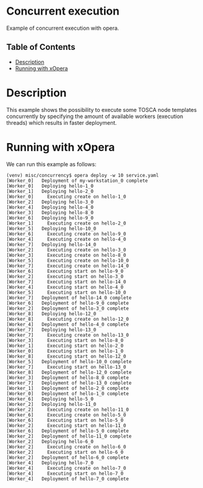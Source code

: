 # Concurrent execution
Example of concurrent execution with opera. 

## Table of Contents
  - [Description](#description)
  - [Running with xOpera](#running-with-xopera)

# Description
This example shows the possibility to execute some TOSCA node templates concurrently by specifying the amount of
available workers (execution threads) which results in faster deployment.

# Running with xOpera
We can run this example as follows:

```console
(venv) misc/concurrency$ opera deploy -w 10 service.yaml
[Worker_0]   Deployment of my-workstation_0 complete
[Worker_0]   Deploying hello-1_0
[Worker_1]   Deploying hello-2_0
[Worker_0]     Executing create on hello-1_0
[Worker_2]   Deploying hello-3_0
[Worker_4]   Deploying hello-4_0
[Worker_3]   Deploying hello-8_0
[Worker_6]   Deploying hello-9_0
[Worker_1]     Executing create on hello-2_0
[Worker_5]   Deploying hello-10_0
[Worker_6]     Executing create on hello-9_0
[Worker_4]     Executing create on hello-4_0
[Worker_7]   Deploying hello-14_0
[Worker_2]     Executing create on hello-3_0
[Worker_3]     Executing create on hello-8_0
[Worker_5]     Executing create on hello-10_0
[Worker_7]     Executing create on hello-14_0
[Worker_6]     Executing start on hello-9_0
[Worker_2]     Executing start on hello-3_0
[Worker_7]     Executing start on hello-14_0
[Worker_4]     Executing start on hello-4_0
[Worker_5]     Executing start on hello-10_0
[Worker_7]   Deployment of hello-14_0 complete
[Worker_6]   Deployment of hello-9_0 complete
[Worker_2]   Deployment of hello-3_0 complete
[Worker_8]   Deploying hello-12_0
[Worker_8]     Executing create on hello-12_0
[Worker_4]   Deployment of hello-4_0 complete
[Worker_7]   Deploying hello-13_0
[Worker_7]     Executing create on hello-13_0
[Worker_3]     Executing start on hello-8_0
[Worker_1]     Executing start on hello-2_0
[Worker_0]     Executing start on hello-1_0
[Worker_8]     Executing start on hello-12_0
[Worker_5]   Deployment of hello-10_0 complete
[Worker_7]     Executing start on hello-13_0
[Worker_8]   Deployment of hello-12_0 complete
[Worker_3]   Deployment of hello-8_0 complete
[Worker_7]   Deployment of hello-13_0 complete
[Worker_1]   Deployment of hello-2_0 complete
[Worker_0]   Deployment of hello-1_0 complete
[Worker_6]   Deploying hello-5_0
[Worker_2]   Deploying hello-11_0
[Worker_2]     Executing create on hello-11_0
[Worker_6]     Executing create on hello-5_0
[Worker_6]     Executing start on hello-5_0
[Worker_2]     Executing start on hello-11_0
[Worker_6]   Deployment of hello-5_0 complete
[Worker_2]   Deployment of hello-11_0 complete
[Worker_2]   Deploying hello-6_0
[Worker_2]     Executing create on hello-6_0
[Worker_2]     Executing start on hello-6_0
[Worker_2]   Deployment of hello-6_0 complete
[Worker_4]   Deploying hello-7_0
[Worker_4]     Executing create on hello-7_0
[Worker_4]     Executing start on hello-7_0
[Worker_4]   Deployment of hello-7_0 complete
```

